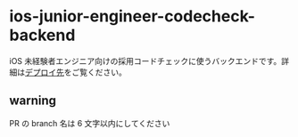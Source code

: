 # ios-junior-engineer-codecheck-backend

iOS 未経験者エンジニア向けの採用コードチェックに使うバックエンドです。詳細は[デプロイ先][service]をご覧ください。

## warning

PR の branch 名は 6 文字以内にしてください

[service]: https://ios-junior-engineer-codecheck-snefnyqv2q-an.a.run.app

